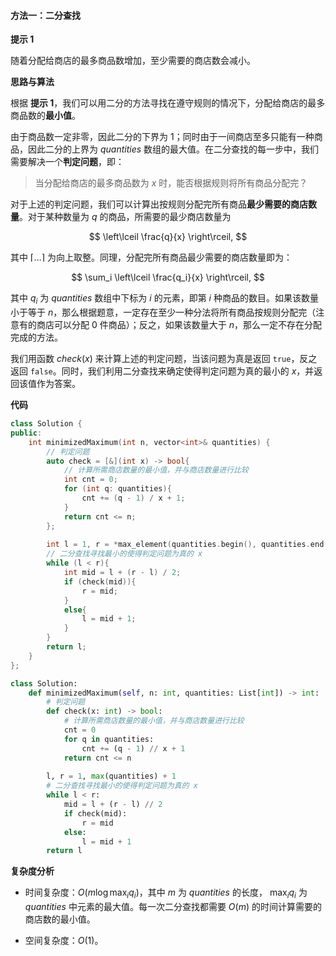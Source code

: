 #### 方法一：二分查找

**提示 $1$**

随着分配给商店的最多商品数增加，至少需要的商店数会减小。

**思路与算法**

根据 **提示 $1$**，我们可以用二分的方法寻找在遵守规则的情况下，分配给商店的最多商品数的**最小值**。

由于商品数一定非零，因此二分的下界为 $1$；同时由于一间商店至多只能有一种商品，因此二分的上界为 $\textit{quantities}$ 数组的最大值。在二分查找的每一步中，我们需要解决一个**判定问题**，即：

> 当分配给商店的最多商品数为 $x$ 时，能否根据规则将所有商品分配完？

对于上述的判定问题，我们可以计算出按规则分配完所有商品**最少需要的商店数量**。对于某种数量为 $q$ 的商品，所需要的最少商店数量为 

$$
\left\lceil \frac{q}{x} \right\rceil,
$$

其中 $\lceil \dots \rceil$ 为向上取整。同理，分配完所有商品最少需要的商店数量即为：

$$
\sum_i \left\lceil \frac{q_i}{x} \right\rceil,
$$

其中 $q_i$ 为 $\textit{quantities}$ 数组中下标为 $i$ 的元素，即第 $i$ 种商品的数目。如果该数量小于等于 $n$，那么根据题意，一定存在至少一种分法将所有商品按规则分配完（注意有的商店可以分配 $0$ 件商品）；反之，如果该数量大于 $n$，那么一定不存在分配完成的方法。

我们用函数 $\textit{check}(x)$ 来计算上述的判定问题，当该问题为真是返回 $\texttt{true}$，反之返回 $\texttt{false}$。同时，我们利用二分查找来确定使得判定问题为真的最小的 $x$，并返回该值作为答案。

**代码**

```C++ [sol1-C++]
class Solution {
public:
    int minimizedMaximum(int n, vector<int>& quantities) {
        // 判定问题
        auto check = [&](int x) -> bool{
            // 计算所需商店数量的最小值，并与商店数量进行比较
            int cnt = 0;
            for (int q: quantities){
                cnt += (q - 1) / x + 1; 
            }
            return cnt <= n;
        };
        
        int l = 1, r = *max_element(quantities.begin(), quantities.end()) + 1;
        // 二分查找寻找最小的使得判定问题为真的 x
        while (l < r){
            int mid = l + (r - l) / 2;
            if (check(mid)){
                r = mid;
            }
            else{
                l = mid + 1;
            }
        }
        return l;
    }
};
```


```Python [sol1-Python3]
class Solution:
    def minimizedMaximum(self, n: int, quantities: List[int]) -> int:
        # 判定问题
        def check(x: int) -> bool:
            # 计算所需商店数量的最小值，并与商店数量进行比较
            cnt = 0
            for q in quantities:
                cnt += (q - 1) // x + 1
            return cnt <= n
        
        l, r = 1, max(quantities) + 1
        # 二分查找寻找最小的使得判定问题为真的 x
        while l < r:
            mid = l + (r - l) // 2
            if check(mid):
                r = mid
            else:
                l = mid + 1
        return l
```


**复杂度分析**

- 时间复杂度：$O(m\log \max_i q_i)$，其中 $m$ 为 $\textit{quantities}$ 的长度， $\max_i q_i$ 为 $\textit{quantities}$ 中元素的最大值。每一次二分查找都需要 $O(m)$ 的时间计算需要的商店数的最小值。

- 空间复杂度：$O(1)$。